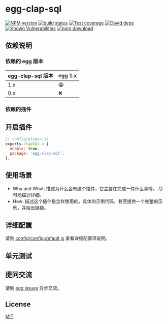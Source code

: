 # egg-clap-sql

[![NPM version][npm-image]][npm-url]
[![build status][travis-image]][travis-url]
[![Test coverage][codecov-image]][codecov-url]
[![David deps][david-image]][david-url]
[![Known Vulnerabilities][snyk-image]][snyk-url]
[![npm download][download-image]][download-url]

[npm-image]: https://img.shields.io/npm/v/egg-clap-sql.svg?style=flat-square
[npm-url]: https://npmjs.org/package/egg-clap-sql
[travis-image]: https://img.shields.io/travis/eggjs/egg-clap-sql.svg?style=flat-square
[travis-url]: https://travis-ci.org/eggjs/egg-clap-sql
[codecov-image]: https://img.shields.io/codecov/c/github/eggjs/egg-clap-sql.svg?style=flat-square
[codecov-url]: https://codecov.io/github/eggjs/egg-clap-sql?branch=master
[david-image]: https://img.shields.io/david/eggjs/egg-clap-sql.svg?style=flat-square
[david-url]: https://david-dm.org/eggjs/egg-clap-sql
[snyk-image]: https://snyk.io/test/npm/egg-clap-sql/badge.svg?style=flat-square
[snyk-url]: https://snyk.io/test/npm/egg-clap-sql
[download-image]: https://img.shields.io/npm/dm/egg-clap-sql.svg?style=flat-square
[download-url]: https://npmjs.org/package/egg-clap-sql

<!--
Description here.
-->

## 依赖说明

### 依赖的 egg 版本

egg-clap-sql 版本 | egg 1.x
--- | ---
1.x | 😁
0.x | ❌

### 依赖的插件
<!--

如果有依赖其它插件，请在这里特别说明。如

- security
- multipart

-->

## 开启插件

```js
// config/plugin.js
exports.clapSql = {
  enable: true,
  package: 'egg-clap-sql',
};
```

## 使用场景

- Why and What: 描述为什么会有这个插件，它主要在完成一件什么事情。
尽可能描述详细。
- How: 描述这个插件是怎样使用的，具体的示例代码，甚至提供一个完整的示例，并给出链接。

## 详细配置

请到 [config/config.default.js](config/config.default.js) 查看详细配置项说明。

## 单元测试

<!-- 描述如何在单元测试中使用此插件，例如 schedule 如何触发。无则省略。-->

## 提问交流

请到 [egg issues](https://github.com/eggjs/egg/issues) 异步交流。

## License

[MIT](LICENSE)

